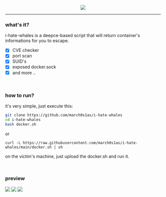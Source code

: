 <p align="center">
  <img src="https://user-images.githubusercontent.com/44043159/128644918-52e13b5c-e755-4972-8ecc-ac1a4ab047c7.png">
</p>

___

### what's it?
i-hate-whales is a deepce-based script that will return container's informations for you to escape.

- [X] CVE checker
- [X] port scan
- [X] SUID's
- [X] exposed docker.sock
- [X] and more ..

<br>

### how to run?
it's very simple, just execute this:
```bash
git clone https://github.com/march0s1as/i-hate-whales
cd i-hate-whales
bash docker.sh
```

or
```
curl -L https://raw.githubusercontent.com/march0s1as/i-hate-whales/main/docker.sh | sh
```


on the victim's machine, just upload the docker.sh and run it.

<br>

### preview
    
<p align="left">  
  <img src="https://user-images.githubusercontent.com/44043159/130071286-d6c131bb-55fb-4279-b292-73f1e5f956f1.png">
  <img src="https://user-images.githubusercontent.com/44043159/130071842-055ce900-311a-4d35-a461-9d7c28ec61e0.png">
  <img src="https://user-images.githubusercontent.com/44043159/130071693-6a2eece5-feb4-4203-98d6-c32cca19f7e9.png">
</p>
